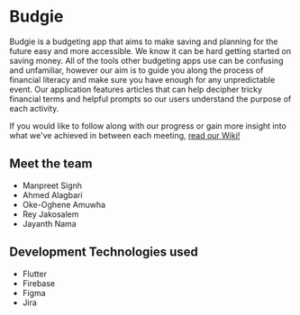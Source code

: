 # Budgie
Budgie is a budgeting app that aims to make saving and planning for the future easy and more accessible. We know it can be hard getting started on saving money. All of the tools other budgeting apps use can be confusing and unfamiliar, however our aim is to guide you along the process of financial literacy and make sure you have enough for any unpredictable event. Our application features articles that can help decipher tricky financial terms and helpful prompts so our users understand the purpose of each activity.

If you would like to follow along with our progress or gain more insight into what we've achieved in between each meeting, [read our Wiki!](https://github.com/WSU-4110/budgie/wiki)


## Meet the team
* Manpreet Signh
* Ahmed Alagbari
* Oke-Oghene Amuwha
* Rey Jakosalem
* Jayanth Nama


## Development Technologies used
* Flutter
* Firebase
* Figma
* Jira